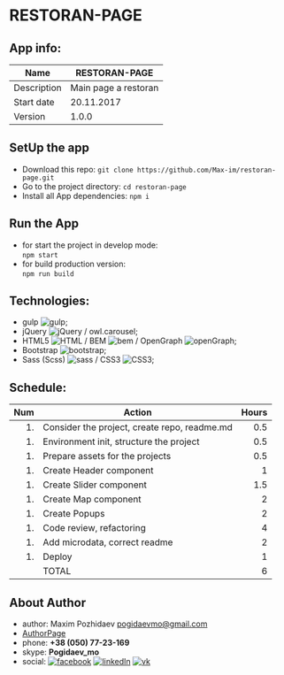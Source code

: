 # __RESTORAN-PAGE__



## __App info:__
| Name        | RESTORAN-PAGE |
| ----------------- | ----------------- |
| Description   | Main page a restoran    |
| Start date    | 20.11.2017  |
| Version     | 1.0.0       |





## __SetUp the app__
 - Download this repo:
  `git clone https://github.com/Max-im/restoran-page.git`
 - Go to the project directory:
  `cd restoran-page`
 - Install all App dependencies:
  `npm i`
 




## __Run the App__
 - for start the project in develop mode:   
  `npm start`
 - for build production version:      
  `npm run build`





## __Technologies:__
 - gulp ![gulp][gulpImg];
 - jQuery ![jQuery][jQueryImg] / owl.carousel;
 - HTML5 ![HTML][HTMLImg] / BEM ![bem][bemImg] / OpenGraph ![openGraph][openGraphImg];
 - Bootstrap ![bootstrap][bootstrapImg];
 - Sass (Scss) ![sass][sassImg] / CSS3 ![CSS3][cssImg];





## __Schedule:__
| Num   | Action                                                    | Hours |
| ----: | --------------------------------------------------------  | ----: |
| 1.    | Consider the project, create repo, readme.md              | 0.5   |
| 1.    | Environment init, structure the project                   | 0.5   |
| 1.    | Prepare assets for the projects                           | 0.5   |
| 1.    | Create Header component                                   | 1     |
| 1.    | Create Slider component                                   | 1.5   |
| 1.    | Create Map component                                      | 2     |
| 1.    | Create Popups                                             | 2     |
| 1.    | Code review, refactoring                                  | 4     |
| 1.    | Add microdata, correct readme                             | 2     |
| 1.    | Deploy                                                    | 1     |
|       | TOTAL                                                     | 6     |




## __About Author__
 - author:  Maxim Pozhidaev <pogidaevmo@gmail.com>
 - [AuthorPage]
 - phone: __+38 (050) 77-23-169__
 - skype: __Pogidaev_mo__
 - social: [![facebook][fbImg]][myFb] [![linkedIn][inImg]][myIn] [![vk][vkImg]][myVk]







[AuthorPage]: https://max-im.github.io/
[Portfolio]: https://max-im.github.io/portfolio/


[myFB]: https://facebook.com/max.pozhidaev.7
[myIn]: https://www.linkedin.com/in/maxim-pozhidaev-16726811a
[myVk]: https://m.vk.com/id8889814


[fbImg]: https://github.com/Max-im/webpack-start-tmpl/blob/master/icons/facebook.png?raw=true
[inImg]: https://github.com/Max-im/webpack-start-tmpl/blob/master/icons/linkedin.png?raw=true
[vkImg]: https://github.com/Max-im/webpack-start-tmpl/blob/master/icons/vk.png?raw=true


[cliImg]: https://github.com/Max-im/webpack-start-tmpl/blob/master/icons/cli.png?raw=true
[webpackImg]: https://github.com/Max-im/webpack-start-tmpl/blob/master/icons/webpack.png?raw=true
[gulpImg]: https://github.com/Max-im/webpack-start-tmpl/blob/master/icons/gulp.png?raw=true
[routerImg]: https://github.com/Max-im/webpack-start-tmpl/blob/master/icons/router.png?raw=true


[angularImg]: https://github.com/Max-im/webpack-start-tmpl/blob/master/icons/angular.png?raw=true
[reactImg]: https://github.com/Max-im/webpack-start-tmpl/blob/master/icons/react.png?raw=true
[reduxImg]: https://github.com/Max-im/webpack-start-tmpl/blob/master/icons/redux.png?raw=true
[vueImg]: https://github.com/Max-im/webpack-start-tmpl/blob/master/icons/vue.png?raw=true
[ES6Img]: https://github.com/Max-im/webpack-start-tmpl/blob/master/icons/js.png?raw=true


[jQueryImg]: https://github.com/Max-im/webpack-start-tmpl/blob/master/icons/jquery.png?raw=true
[rxImg]: https://github.com/Max-im/webpack-start-tmpl/blob/master/icons/rxjs.png?raw=true
[lodashImg]: https://github.com/Max-im/webpack-start-tmpl/blob/master/icons/lodash.png?raw=true
[momentImg]: https://github.com/Max-im/webpack-start-tmpl/blob/master/icons/moment.png?raw=true


[mustacheImg]: https://github.com/Max-im/webpack-start-tmpl/blob/master/icons/mustache.png?raw=true
[handlebarsImg]: https://github.com/Max-im/webpack-start-tmpl/blob/master/icons/handlebars.png?raw=true



[HTMLImg]: https://github.com/Max-im/webpack-start-tmpl/blob/master/icons/html.png?raw=true
[bemImg]: https://github.com/Max-im/webpack-start-tmpl/blob/master/icons/bem.png?raw=true
[openGraphImg]: https://github.com/Max-im/webpack-start-tmpl/blob/master/icons/openGraph.png?raw=true
[schemaImg]: https://github.com/Max-im/webpack-start-tmpl/blob/master/icons/schema.png?raw=true


[bootstrapImg]: https://github.com/Max-im/webpack-start-tmpl/blob/master/icons/bootstrap.png?raw=true
[foundationImg]: https://github.com/Max-im/webpack-start-tmpl/blob/master/icons/foundation.png?raw=true
[materialiseImg]: https://github.com/Max-im/webpack-start-tmpl/blob/master/icons/materialize.png?raw=true
[semanticImg]: https://github.com/Max-im/webpack-start-tmpl/blob/master/icons/semantic.png?raw=true



[stylusImg]: https://github.com/Max-im/webpack-start-tmpl/blob/master/icons/stylus.png?raw=true
[sassImg]: https://github.com/Max-im/webpack-start-tmpl/blob/master/icons/sass.png?raw=true
[cssImg]: https://github.com/Max-im/webpack-start-tmpl/blob/master/icons/css.png?raw=true


[canvasImg]: https://github.com/Max-im/webpack-start-tmpl/blob/master/icons/canvas.png?raw=true
[d3Img]: https://github.com/Max-im/webpack-start-tmpl/blob/master/icons/d3.png?raw=true


[nodeImg]: https://github.com/Max-im/webpack-start-tmpl/blob/master/icons/node.png?raw=true
[PHPImg]: https://github.com/Max-im/webpack-start-tmpl/blob/master/icons/php.png?raw=true
[BaaSImg]: https://github.com/Max-im/webpack-start-tmpl/blob/master/icons/baas.png?raw=true


[mongoDBImg]: https://github.com/Max-im/webpack-start-tmpl/blob/master/icons/mongoDB.png?raw=true
[SQLImg]: https://github.com/Max-im/webpack-start-tmpl/blob/master/icons/sql.png?raw=true



[karmaImg]: https://github.com/Max-im/webpack-start-tmpl/blob/master/icons/karma.png?raw=true
[mochaImg]: https://github.com/Max-im/webpack-start-tmpl/blob/master/icons/mocha.png?raw=true
[jasmineImg]: https://github.com/Max-im/webpack-start-tmpl/blob/master/icons/jasmine.png?raw=true
[phantomImg]: https://github.com/Max-im/webpack-start-tmpl/blob/master/icons/phantom.png?raw=true
